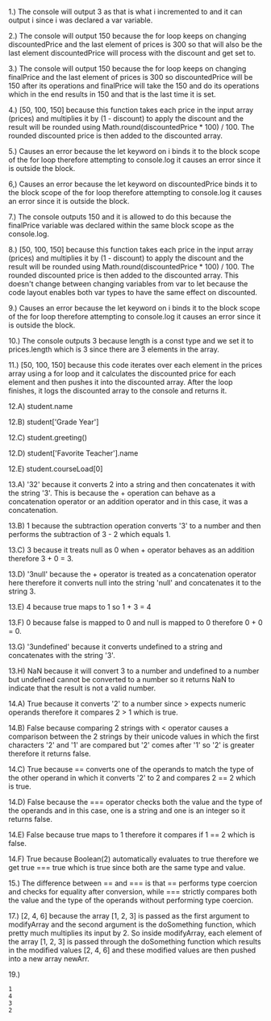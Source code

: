 1.) The console will output 3 as that is what i incremented to and it can output i since i was declared a var variable.

2.) The console will output 150 because the for loop keeps on changing discountedPrice and the last element of prices is 300 so that will also be the last element discountedPrice will process with the discount and get set to.

3.) The console will output 150 because the for loop keeps on changing finalPrice and the last element of prices is 300 so discountedPrice will be 150 after its operations and finalPrice will take the 150 and do its operations which in the end results in 150 and that is the last time it is set.

4.) [50, 100, 150] because this function takes each price in the input array (prices) and multiplies it by (1 - discount) to apply the discount and the result will be rounded using Math.round(discountedPrice * 100) / 100. The rounded discounted price is then added to the discounted array.

5.) Causes an error because the let keyword on i binds it to the block scope of the for loop therefore attempting to console.log it causes an error since it is outside the block.

6,) Causes an error because the let keyword on discountedPrice binds it to the block scope of the for loop therefore attempting to console.log it causes an error since it is outside the block.

7.) The console outputs 150 and it is allowed to do this because the finalPrice variable was declared within the same block scope as the console.log.

8.) [50, 100, 150] because this function takes each price in the input array (prices) and multiplies it by (1 - discount) to apply the discount and the result will be rounded using Math.round(discountedPrice * 100) / 100. The rounded discounted price is then added to the discounted array. This doesn't change between changing variables from var to let because the code layout enables both var types to have the same effect on discounted.

9.) Causes an error because the let keyword on i binds it to the block scope of the for loop therefore attempting to console.log it causes an error since it is outside the block.

10.) The console outputs 3 because length is a const type and we set it to prices.length which is 3 since there are 3 elements in the array.

11.) [50, 100, 150] because this code iterates over each element in the prices array using a for loop and it calculates the discounted price for each element and then pushes it into the discounted array. After the loop finishes, it logs the discounted array to the console and returns it.

12.A) student.name

12.B) student['Grade Year']

12.C) student.greeting()

12.D) student['Favorite Teacher'].name

12.E) student.courseLoad[0]

13.A) '32' because it converts 2 into a string and then concatenates it with the string '3'. This is because the + operation can behave as a concatenation operator or an addition operator and in this case, it was a concatenation.

13.B) 1 because the subtraction operation converts '3' to a number and then performs the subtraction of 3 - 2 which equals 1.

13.C) 3 because it treats null as 0 when + operator behaves as an addition therefore 3 + 0 = 3.

13.D) '3null' because the + operator is treated as a concatenation operator here therefore it converts null into the string 'null' and concatenates it to the string 3.

13.E) 4 because true maps to 1 so 1 + 3 = 4

13.F) 0 because false is mapped to 0 and null is mapped to 0 therefore 0 + 0 = 0.

13.G) '3undefined' because it converts undefined to a string and concatenates with the string '3'.

13.H) NaN because it will convert 3 to a number and undefined to a number but undefined cannot be converted to a number so it returns NaN to indicate that the result is not a valid number.

14.A) True because it converts '2' to a number since > expects numeric operands therefore it compares 2 > 1 which is true.

14.B) False because comparing 2 strings with < operator causes a comparison between the 2 strings by their unicode values in which the first characters '2' and '1' are compared but '2' comes after '1' so '2' is greater therefore it returns false.

14.C) True because == converts one of the operands to match the type of the other operand in which it converts '2' to 2 and compares 2 == 2 which is true.

14.D) False because the === operator checks both the value and the type of the operands and in this case, one is a string and one is an integer so it returns false.

14.E) False because true maps to 1 therefore it compares if 1 == 2 which is false.

14.F) True because Boolean(2) automatically evaluates to true therefore we get true === true which is true since both are the same type and value.

15.) The difference between == and === is that == performs type coercion and checks for equality after conversion, while === strictly compares both the value and the type of the operands without performing type coercion.

17.) [2, 4, 6] because the array [1, 2, 3] is passed as the first argument to modifyArray and the second argument is the doSomething function, which pretty much multiplies its input by 2. So inside modifyArray, each element of the array [1, 2, 3] is passed through the doSomething function which results in the modified values [2, 4, 6] and these modified values are then pushed into a new array newArr.

19.) 

    1
    4
    3
    2
